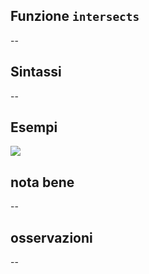 ## Funzione `intersects`

--

## Sintassi

--

## Esempi

<img src="/img/geometria/xxx/intersects1.png">

## nota bene

--

## osservazioni

--